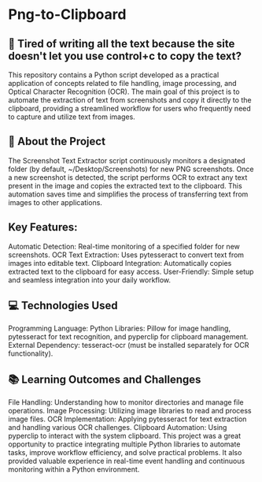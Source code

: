 # Png-to-Clipboard

## 🤧 Tired of writing all the text because the site doesn't let you use control+c to copy the text?

This repository contains a Python script developed as a practical application of concepts related to file handling, image processing, and Optical Character Recognition (OCR). The main goal of this project is to automate the extraction of text from screenshots and copy it directly to the clipboard, providing a streamlined workflow for users who frequently need to capture and utilize text from images.

## 📸 About the Project

The Screenshot Text Extractor script continuously monitors a designated folder (by default, ~/Desktop/Screenshots) for new PNG screenshots. Once a new screenshot is detected, the script performs OCR to extract any text present in the image and copies the extracted text to the clipboard. This automation saves time and simplifies the process of transferring text from images to other applications.

## Key Features:
Automatic Detection: Real-time monitoring of a specified folder for new screenshots.
OCR Text Extraction: Uses pytesseract to convert text from images into editable text.
Clipboard Integration: Automatically copies extracted text to the clipboard for easy access.
User-Friendly: Simple setup and seamless integration into your daily workflow.

## 💻 Technologies Used

Programming Language: Python
Libraries: Pillow for image handling, pytesseract for text recognition, and pyperclip for clipboard management.
External Dependency: tesseract-ocr (must be installed separately for OCR functionality).

## 📚 Learning Outcomes and Challenges

File Handling: Understanding how to monitor directories and manage file operations.
Image Processing: Utilizing image libraries to read and process image files.
OCR Implementation: Applying pytesseract for text extraction and handling various OCR challenges.
Clipboard Automation: Using pyperclip to interact with the system clipboard.
This project was a great opportunity to practice integrating multiple Python libraries to automate tasks, improve workflow efficiency, and solve practical problems. It also provided valuable experience in real-time event handling and continuous monitoring within a Python environment.
